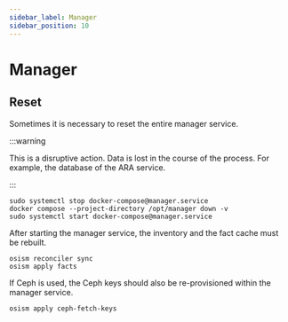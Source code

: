 ```yaml
---
sidebar_label: Manager
sidebar_position: 10
---
```


# Manager

## Reset

Sometimes it is necessary to reset the entire manager service.

:::warning

This is a disruptive action. Data is lost in the course of the process.
For example, the database of the ARA service.

:::

```
sudo systemctl stop docker-compose@manager.service
docker compose --project-directory /opt/manager down -v
sudo systemctl start docker-compose@manager.service
```

After starting the manager service, the inventory and the fact cache
must be rebuilt.

```
osism reconciler sync
osism apply facts
```

If Ceph is used, the Ceph keys should also be re-provisioned within
the manager service.

```
osism apply ceph-fetch-keys
```
